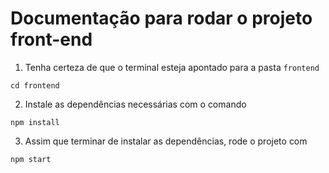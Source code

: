 # Documentação para rodar o projeto front-end

1. Tenha certeza de que o terminal esteja apontado para a pasta `frontend`

```cd frontend```

2. Instale as dependências necessárias com o comando 

```npm install```

3. Assim que terminar de instalar as dependências, rode o projeto com

```npm start```